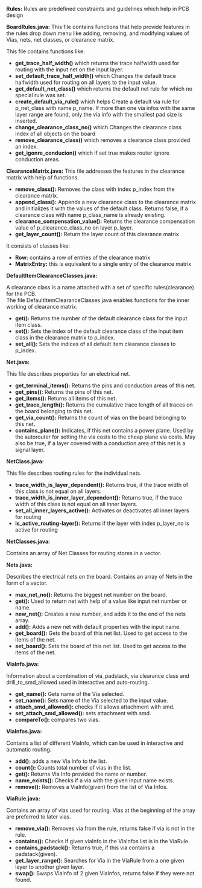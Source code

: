 **Rules:** Rules are predefined constraints and guidelines which help in PCB design

**BoardRules.java:** This file contains functions that help provide features in the rules drop down menu like adding, removing, and modifying values of Vias, nets, net classes, or clearance matrix.

This file contains functions like:

- **get_trace_half_width()** which returns the trace halfwidth used for routing with the input net on the input layer.
- **set_default_trace_half_width()** which Changes the default trace halfwidth used for routing on all layers to the input value.
- **get_default_net_class()** which returns the default net rule for which no special rule was set.
- **create_default_via_rule()** which helps Create a default via rule for p_net_class with name p_name. If more than one via infos with the same layer range are found, only the via info with the smallest pad size is inserted.
- **change_clearance_class_no()** which Changes the clearance class index of all objects on the board
- **remove_clearance_class()** which removes a clearance class provided an index.
- **get_igonre_conducion()** which if set true makes router ignore conduction areas.

**ClearanceMatrix.java:** This file addresses the features in the clearance matrix with help of functions.

- **remove_class():** Removes the class with index p_index from the clearance matrix.
- **append_class():** Appends a new clearance class to the clearance matrix and initializes it with the values of the default class. Returns false, if a clearance class with name p_class_name is already existing.
- **clearance_compensation_value():** Returns the clearance compensation value of p_clearance_class_no on layer p_layer.
- **get_layer_count():** Return the layer count of this clearance matrix

It consists of classes like:

- **Row:** contains a row of entries of the clearance matrix
- **MatrixEntry:** this is equivalent to a single entry of the clearance matrix

**DefaultItemClearanceClasses.java:**

A clearance class is a name attached with a set of specific rules(clearance) for the PCB.  
The file DefaultItemClearanceClasses.java enables functions for the inner working of clearance matrix.

- **get():** Returns the number of the default clearance class for the input item class.
- **set():** Sets the index of the default clearance class of the input item class in the clearance matrix to p_index.
- **set_all():** Sets the indices of all default item clearance classes to p_index.

**Net.java:**

This file describes properties for an electrical net.

- **get_terminal_items():** Returns the pins and conduction areas of this net.
- **get_pins():** Returns the pins of this net.
- **get_items():** Returns all items of this net.
- **get_trace_length():** Returns the cumulative trace length of all traces on the board belonging to this net.
- **get_via_count():** Returns the count of vias on the board belonging to this net.
- **contains_plane():** Indicates, if this net contains a power plane. Used by the autorouter for setting the via costs to the cheap plane via costs. May also be true, if a layer covered with a conduction area of this net is a signal layer.

**NetClass.java:**

This file describes routing rules for the individual nets.

- **trace_width_is_layer_dependent():** Returns true, if the trace width of this class is not equal on all layers.
- **trace_width_is_inner_layer_dependent():** Returns true, if the trace width of this class is not equal on all inner layers.
- **set_all_inner_layers_active():** Activates or deactivates all inner layers for routing
- **is_active_routing-layer():** Returns if the layer with index p_layer_no is active for routing

**NetClasses.java:**

Contains an array of Net Classes for routing stores in a vector.

**Nets.java:**

Describes the electrical nets on the board. Contains an array of Nets in the form of a vector.

- **max_net_no():** Returns the biggest net number on the board.
- **get():** Used to return net with help of a value like input net number or name.
- **new_net():** Creates a new number, and adds it to the end of the nets array.
- **add():** Adds a new net with default properties with the input name.
- **get_board():** Gets the board of this net list. Used to get access to the items of the net.
- **set_board():** Sets the board of this net list. Used to get access to the items of the net.

**ViaInfo.java:**

Information about a combination of via_padstack, via clearance class and drill_to_smd_allowed used in interactive and auto-routing.

- **get_name():** Gets name of the Via selected.
- **set_name():** Sets name of the Via selected to the input value.
- **attach_smd_allowed():** checks if it allows attachment with smd.
- **set_attach_smd_allowed():** sets attachment with smd.
- **compareTo():** compares two vias.

**ViaInfos.java:**

Contains a list of different ViaInfo, which can be used in interactive and automatic routing.

- **add():** adds a new Via Info to the list.
- **count():** Counts total number of vias in the list.
- **get():** Returns Via Info provided the name or number.
- **name_exists():** Checks if a via with the given input name exists.
- **remove():** Removes a ViaInfo(given) from the list of Via Infos.

**ViaRule.java:**

Contains an array of vias used for routing. Vias at the beginning of the array are preferred to later vias.

- **remove_via():** Removes via from the rule, returns false if via is not in the rule.
- **contains():** Checks if given viaInfo in the ViaInfos list is in the ViaRule.
- **contains_padstack():** Returns true, if this via contains a padstack(given).
- **get_layer_range():** Searches for Via in the ViaRule from a one given layer to another given layer.
- **swap():** Swaps ViaInfo of 2 given ViaInfos, returns false if they were not found.

